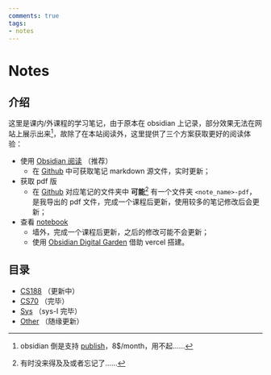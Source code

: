 ```yaml
---
comments: true
tags:
- notes
---
```


# Notes

## 介绍

这里是课内/外课程的学习笔记，由于原本在 obsidian 上记录，部分效果无法在网站上展示出来[^1]，故除了在本站阅读外，这里提供了三个方案获取更好的阅读体验：

[^1]: obsidian 倒是支持 [publish](https://obsidian.md/publish)，8$/month，用不起……

- 使用 [Obsidian 阅读](../posts/begin/Obsidian_begin.md) （推荐）
    - 在 [Github](https://github.com/Darstib/blog/tree/main/docs/note) 中可获取笔记 markdown 源文件，实时更新；
- 获取 pdf 版
    - 在 [Github](https://github.com/Darstib/blog/tree/main/docs/note) 对应笔记的文件夹中 **可能**[^2] 有一个文件夹 `<note_name>-pdf`，是我导出的 pdf 文件，完成一个课程后更新，使用较多的笔记修改后会更新；
-  查看 [notebook](https://note-darstibs-projects.vercel.app/)
    - 墙外，完成一个课程后更新，之后的修改可能不会更新；
    - 使用 [Obsidian Digital Garden](https://dg-docs.ole.dev/) 借助 vercel 搭建。

[^2]: 有时没来得及及或者忘记了……

## 目录

- [CS188](cs188/README.md) （更新中）
- [CS70](cs70/README.md) （完毕）
- [Sys](sys/README.md) （sys-I 完毕）
- [Other](other/README.md) （随缘更新）
